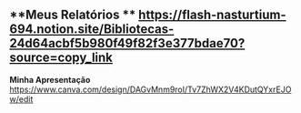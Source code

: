 **Meus Relatórios **
https://flash-nasturtium-694.notion.site/Bibliotecas-24d64acbf5b980f49f82f3e377bdae70?source=copy_link
------------------------------------------------------------------------------------------------------
**Minha Apresentação**
https://www.canva.com/design/DAGvMnm9roI/Tv7ZhWX2V4KDutQYxrEJOw/edit

